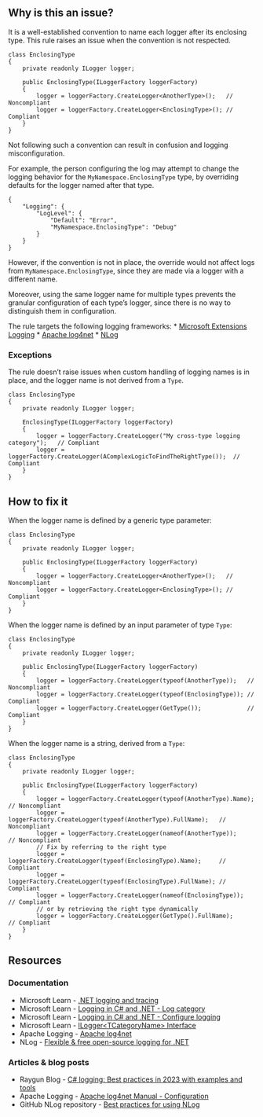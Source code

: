 ## Why is this an issue?

It is a well-established convention to name each logger after its enclosing type. This rule raises an issue when the convention is not
respected.

    class EnclosingType
    {
        private readonly ILogger logger;
    
        public EnclosingType(ILoggerFactory loggerFactory)
        {
            logger = loggerFactory.CreateLogger<AnotherType>();   // Noncompliant
            logger = loggerFactory.CreateLogger<EnclosingType>(); // Compliant
        }
    }

Not following such a convention can result in confusion and logging misconfiguration.

For example, the person configuring the log may attempt to change the logging behavior for the `MyNamespace.EnclosingType` type, by
overriding defaults for the logger named after that type.

    {
        "Logging": {
            "LogLevel": {
                "Default": "Error",
                "MyNamespace.EnclosingType": "Debug"
            }
        }
    }

However, if the convention is not in place, the override would not affect logs from `MyNamespace.EnclosingType`, since they are made via
a logger with a different name.

Moreover, using the same logger name for multiple types prevents the granular configuration of each type’s logger, since there is no way to
distinguish them in configuration.

The rule targets the following logging frameworks: \* [Microsoft
Extensions Logging](https://learn.microsoft.com/en-us/dotnet/core/extensions/logging) \* [Apache log4net](https://logging.apache.org/log4net/) \* [NLog](https://nlog-project.org/)

### Exceptions

The rule doesn’t raise issues when custom handling of logging names is in place, and the logger name is not derived from a `Type`.

    class EnclosingType
    {
        private readonly ILogger logger;
    
        EnclosingType(ILoggerFactory loggerFactory)
        {
            logger = loggerFactory.CreateLogger("My cross-type logging category");   // Compliant
            logger = loggerFactory.CreateLogger(AComplexLogicToFindTheRightType());  // Compliant
        }
    }

## How to fix it

When the logger name is defined by a generic type parameter:

    class EnclosingType
    {
        private readonly ILogger logger;
    
        public EnclosingType(ILoggerFactory loggerFactory)
        {
            logger = loggerFactory.CreateLogger<AnotherType>();   // Noncompliant
            logger = loggerFactory.CreateLogger<EnclosingType>(); // Compliant
        }
    }

When the logger name is defined by an input parameter of type `Type`:

    class EnclosingType
    {
        private readonly ILogger logger;
    
        public EnclosingType(ILoggerFactory loggerFactory)
        {
            logger = loggerFactory.CreateLogger(typeof(AnotherType));   // Noncompliant
            logger = loggerFactory.CreateLogger(typeof(EnclosingType)); // Compliant
            logger = loggerFactory.CreateLogger(GetType());             // Compliant
        }
    }

When the logger name is a string, derived from a `Type`:

    class EnclosingType
    {
        private readonly ILogger logger;
    
        public EnclosingType(ILoggerFactory loggerFactory)
        {
            logger = loggerFactory.CreateLogger(typeof(AnotherType).Name);       // Noncompliant
            logger = loggerFactory.CreateLogger(typeof(AnotherType).FullName);   // Noncompliant
            logger = loggerFactory.CreateLogger(nameof(AnotherType));            // Noncompliant
            // Fix by referring to the right type
            logger = loggerFactory.CreateLogger(typeof(EnclosingType).Name);     // Compliant
            logger = loggerFactory.CreateLogger(typeof(EnclosingType).FullName); // Compliant
            logger = loggerFactory.CreateLogger(nameof(EnclosingType));          // Compliant
            // or by retrieving the right type dynamically
            logger = loggerFactory.CreateLogger(GetType().FullName);             // Compliant
        }
    }

## Resources

### Documentation

-   Microsoft Learn - [.NET logging and tracing](https://learn.microsoft.com/en-us/dotnet/core/diagnostics/logging-tracing)
-   Microsoft Learn - [Logging in C# and
  .NET - Log category](https://learn.microsoft.com/en-us/dotnet/core/extensions/logging?tabs=command-line#log-category)
-   Microsoft Learn - [Logging in C#
  and .NET - Configure logging](https://learn.microsoft.com/en-us/dotnet/core/extensions/logging?tabs=command-line#configure-logging)
-   Microsoft Learn - [ILogger&lt;TCategoryName&gt;
  Interface](https://learn.microsoft.com/en-us/dotnet/api/microsoft.extensions.logging.ilogger-1)
-   Apache Logging - [Apache log4net](https://logging.apache.org/log4net/)
-   NLog - [Flexible & free open-source logging for .NET](https://nlog-project.org/)

### Articles & blog posts

-   Raygun Blog - [C# logging: Best practices in 2023 with examples and tools](https://raygun.com/blog/c-sharp-logging-best-practices/)
-   Apache Logging - [Apache log4net Manual - Configuration](https://logging.apache.org/log4net/release/manual/configuration.html)
-   GitHub NLog repository - [Best practices for using NLog](https://github.com/nlog/nlog/wiki/Tutorial#best-practices-for-using-nlog)